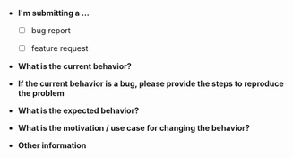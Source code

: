 <!-- Note: for support questions, please use our discord. This repository's issues are reserved for feature requests and bug reports. -->

* **I'm submitting a ...**
  - [ ] bug report <!-- Please add [Bug] on the beggining of the title -->
  - [ ] feature request  <!-- Please add [Request] on the beggining of the title -->



* **What is the current behavior?**



* **If the current behavior is a bug, please provide the steps to reproduce the problem**



* **What is the expected behavior?**



* **What is the motivation / use case for changing the behavior?**



* **Other information** 
<!-- e.g. detailed explanation, stacktraces, screenshots, related issues, suggestions how to fix, links for us to have context, eg. stackoverflow, gitter, etc -->
